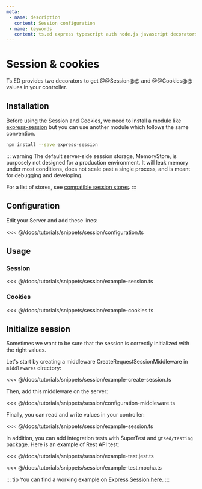 ```yaml
---
meta:
 - name: description
   content: Session configuration 
 - name: keywords
   content: ts.ed express typescript auth node.js javascript decorators
---
```

# Session & cookies

Ts.ED provides two decorators to get @@Session@@ and @@Cookies@@ values in your controller.

## Installation

Before using the Session and Cookies, we need to install a module like [express-session](https://www.npmjs.com/package/express-session) but 
you can use another module which follows the same convention. 

```bash
npm install --save express-session
```

::: warning
The default server-side session storage, MemoryStore, is purposely not designed for a production environment. It will leak memory under most conditions, does not scale past a single process, and is meant for debugging and developing.

For a list of stores, see [compatible session stores](https://www.npmjs.com/package/express-session#compatible-session-stores).
:::

## Configuration

Edit your Server and add these lines:

<<< @/docs/tutorials/snippets/session/configuration.ts


## Usage
### Session

<<< @/docs/tutorials/snippets/session/example-session.ts

### Cookies 

<<< @/docs/tutorials/snippets/session/example-cookies.ts

## Initialize session

Sometimes we want to be sure that the session is correctly initialized with the right values.

Let's start by creating a middleware CreateRequestSessionMiddleware in `middlewares` directory:

<<< @/docs/tutorials/snippets/session/example-create-session.ts

Then, add this middleware on the server:

<<< @/docs/tutorials/snippets/session/configuration-middleware.ts

Finally, you can read and write values in your controller:

<<< @/docs/tutorials/snippets/session/example-session.ts

In addition, you can add integration tests with SuperTest and `@tsed/testing` package.
Here is an example of Rest API test:

<Tabs class="-code">
<Tab label="Jest">

<<< @/docs/tutorials/snippets/session/example-test.jest.ts

</Tab>
<Tab label="Mocha">

<<< @/docs/tutorials/snippets/session/example-test.mocha.ts

</Tab>
</Tabs>

::: tip
You can find a working example on [Express Session here](https://github.com/TypedProject/tsed-example-session).
:::

